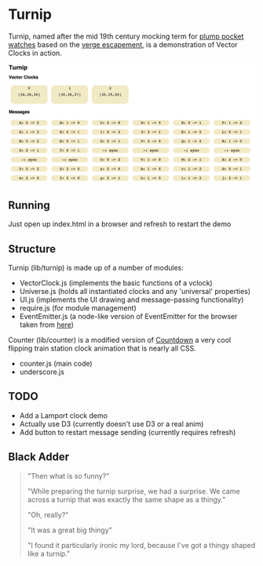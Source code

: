 
# Turnip

Turnip, named after the mid 19th century mocking term for [plump pocket watches](http://richardlangworth.com/the-turnip-churchills-breguet-pocket-watch) based on the [verge escapement](http://en.wikipedia.org/wiki/Verge_escapement#Decline), is a demonstration of Vector Clocks in action.

![ screen-shot ](https://raw.githubusercontent.com/julianbrowne/turnip/master/assets/images/screen-shot.png)

## Running

Just open up index.html in a browser and refresh to restart the demo

## Structure

Turnip (lib/turnip) is made up of a number of modules:

*   VectorClock.js (implements the basic functions of a vclock)  
*   Universe.js (holds all instantiated clocks and any 'universal' properties)
*   UI.js (implements the UI drawing and message-passing functionality)
*   require.js (for module management)
*   EventEmitter.js (a node-like version of EventEmitter for the browser taken from [here](https://github.com/Wolfy87/EventEmitter))

Counter (lib/counter) is a modified version of [Countdown](http://codepen.io/averyvery/pen/IvDLB) a very cool flipping train station clock animation that is nearly all CSS.

*   counter.js (main code)
*   underscore.js

## TODO

*   Add a Lamport clock demo
*   Actually use D3 (currently doesn't use D3 or a real anim)
*   Add button to restart message sending (currently requires refresh)

## Black Adder

> "Then what is so funny?"   
>  
> "While preparing the turnip surprise, we had a surprise. We came across a turnip that was exactly the same shape as a thingy."
>   
> "Oh, really?"  
>   
> "It was a great big thingy"
>   
> "I found it particularly ironic my lord, because I've got a thingy shaped like a turnip."
>   
